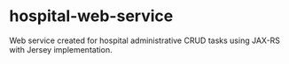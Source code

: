# hospital-web-service
Web service created for hospital administrative CRUD tasks using JAX-RS with Jersey implementation.
